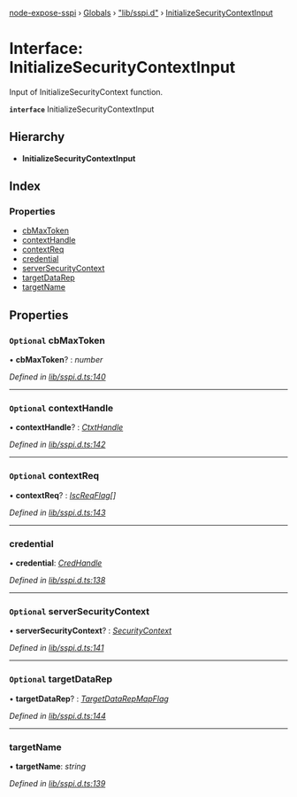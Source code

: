 [node-expose-sspi](../README.md) › [Globals](../globals.md) › ["lib/sspi.d"](../modules/_lib_sspi_d_.md) › [InitializeSecurityContextInput](_lib_sspi_d_.initializesecuritycontextinput.md)

# Interface: InitializeSecurityContextInput

Input of InitializeSecurityContext function.

**`interface`** InitializeSecurityContextInput

## Hierarchy

* **InitializeSecurityContextInput**

## Index

### Properties

* [cbMaxToken](_lib_sspi_d_.initializesecuritycontextinput.md#optional-cbmaxtoken)
* [contextHandle](_lib_sspi_d_.initializesecuritycontextinput.md#optional-contexthandle)
* [contextReq](_lib_sspi_d_.initializesecuritycontextinput.md#optional-contextreq)
* [credential](_lib_sspi_d_.initializesecuritycontextinput.md#credential)
* [serverSecurityContext](_lib_sspi_d_.initializesecuritycontextinput.md#optional-serversecuritycontext)
* [targetDataRep](_lib_sspi_d_.initializesecuritycontextinput.md#optional-targetdatarep)
* [targetName](_lib_sspi_d_.initializesecuritycontextinput.md#targetname)

## Properties

### `Optional` cbMaxToken

• **cbMaxToken**? : *number*

*Defined in [lib/sspi.d.ts:140](https://github.com/jlguenego/node-expose-sspi/blob/c77a3a8/lib/sspi.d.ts#L140)*

___

### `Optional` contextHandle

• **contextHandle**? : *[CtxtHandle](_lib_sspi_d_.ctxthandle.md)*

*Defined in [lib/sspi.d.ts:142](https://github.com/jlguenego/node-expose-sspi/blob/c77a3a8/lib/sspi.d.ts#L142)*

___

### `Optional` contextReq

• **contextReq**? : *[IscReqFlag](../modules/_lib_flags_index_d_.md#iscreqflag)[]*

*Defined in [lib/sspi.d.ts:143](https://github.com/jlguenego/node-expose-sspi/blob/c77a3a8/lib/sspi.d.ts#L143)*

___

###  credential

• **credential**: *[CredHandle](_lib_sspi_d_.credhandle.md)*

*Defined in [lib/sspi.d.ts:138](https://github.com/jlguenego/node-expose-sspi/blob/c77a3a8/lib/sspi.d.ts#L138)*

___

### `Optional` serverSecurityContext

• **serverSecurityContext**? : *[SecurityContext](_lib_sspi_d_.securitycontext.md)*

*Defined in [lib/sspi.d.ts:141](https://github.com/jlguenego/node-expose-sspi/blob/c77a3a8/lib/sspi.d.ts#L141)*

___

### `Optional` targetDataRep

• **targetDataRep**? : *[TargetDataRepMapFlag](../modules/_lib_flags_index_d_.md#targetdatarepmapflag)*

*Defined in [lib/sspi.d.ts:144](https://github.com/jlguenego/node-expose-sspi/blob/c77a3a8/lib/sspi.d.ts#L144)*

___

###  targetName

• **targetName**: *string*

*Defined in [lib/sspi.d.ts:139](https://github.com/jlguenego/node-expose-sspi/blob/c77a3a8/lib/sspi.d.ts#L139)*
